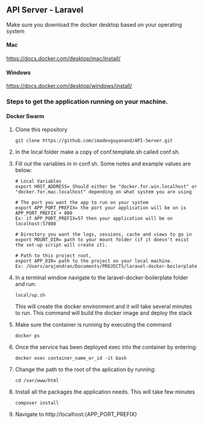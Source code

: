## API Server - Laravel

Make sure you download the docker desktop based on your operating system

#### Mac

https://docs.docker.com/desktop/mac/install/

#### Windows

https://docs.docker.com/desktop/windows/install/

### Steps to get the application running on your machine.

#### Docker Swarm

1. Clone this repository

   ```
   git clone https://github.com/imadevguyanand/API-Server.git
   ```

2. In the local folder make a copy of conf.template.sh called conf.sh.

3. Fill out the variables in in conf.sh.
   Some notes and example values are below:

   ```
   # Local Variables
   export HOST_ADDRESS= Should either be "docker.for.win.localhost" or "docker.for.mac.localhost" depending on what system you are using

   # The port you want the app to run on your system
   export APP_PORT_PREFIX= the port your application will be on is APP_PORT_PREFIX + 080
   Ex: if APP_PORT_PREFIX=57 then your application will be on localhost:57080

   # Directory you want the logs, sessions, cache and views to go in
   export MOUNT_DIR= path to your mount folder (if it doesn't exist the set-up script will create it).

   # Path to this project root,
   export APP_DIR= path to the project on your local machine.
   Ex: /Users/arajendran/Documents/PROJECTS/laravel-docker-boilerplate
   ```

4. In a terminal window navigate to the laravel-docker-boilerplate folder and run:

   ```
   local/up.sh
   ```

   This will create the docker environment and it will take several minutes to run. This command will build the docker image and deploy the stack

5. Make sure the container is running by executing the command

   ```
   docker ps
   ```

6. Once the service has been deployed exec into the container by entering:

   ```
   docker exec container_name_or_id -it bash
   ```

7. Change the path to the root of the aplication by running:

   ```
   cd /var/www/html
   ```

8. Install all the packages the application needs. This will take few minutes

   ```
   composer install
   ```

9. Navigate to http://localhost:{APP_PORT_PREFIX}
